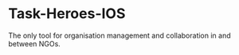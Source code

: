 Task-Heroes-IOS
===============
The only tool for organisation management and collaboration in and between NGOs.
